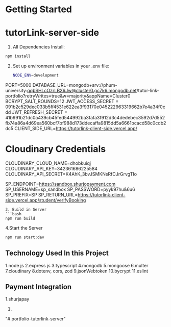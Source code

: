 # Getting Started
# tutorLink-server-side
1. All Dependencies Install:
```bash
npm install
```
2. Set up environment variables in your .env file:
   ```bash
   NODE_ENV=development
PORT=5000
DATABASE_URL=mongodb+srv://phum-university:qqbSHLcOzrLBX6Jw@cluster0.gc7k6.mongodb.net/tutor-link-portfolio?retryWrites=true&w=majority&appName=Cluster0
BCRYPT_SALT_ROUNDS=12
JWT_ACCESS_SECRET = 091b2c529dec033b5ff4531e622ea3f93170e045222963319662b7e4a34f0cdd
JWT_REFRESH_SECRET = 41b991b21dc0a439cb45fed544992ba3fafa3f912d3c4dedebec3592d7d552fb74a86a4d69ea560bcf7bf988d173ddecaffa9815dd5a6661bcacd58c0cdb2dc5
CLIENT_SIDE_URL=https://tutorlink-client-side.vercel.app/

# Cloudinary Credentials
CLOUDINARY_CLOUD_NAME=dhobkuiqj 
CLOUDINARY_API_KEY=342361686225584
CLOUDINARY_API_SECRET=K4AhK_3bvJSMKNsRfCJrGrvgTIo




SP_ENDPOINT=https://sandbox.shurjopayment.com
SP_USERNAME=sp_sandbox
SP_PASSWORD=pyyk97hu&6u6
SP_PREFIX=SP
SP_RETURN_URL=https://tutorlink-client-side.vercel.app/student/verifyBooking
```
3. Build in Server
```bash
npm run build
```
4.Start the Server
```bash
npm run start:dev
```

## Technology Used In this Project
1.node js
2.express js
3.typescript
4.mongodb
5.mongoose
6.multer
7.cloudinary
8.dotenv, cors, zod
9.jsonWebtoken
10.bycrypt
11.eslint

## Payment Integration
1.shurjapay

1.

"# portfolio-tutorlink-server" 
